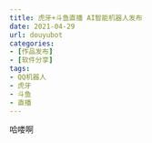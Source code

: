 ```yaml
---
title: 虎牙+斗鱼直播 AI智能机器人发布
date: 2021-04-29
url: douyubot
categories: 
- [作品发布]
- [软件分享]
tags:
- QQ机器人
- 虎牙
- 斗鱼
- 直播
---
```


哈喽啊